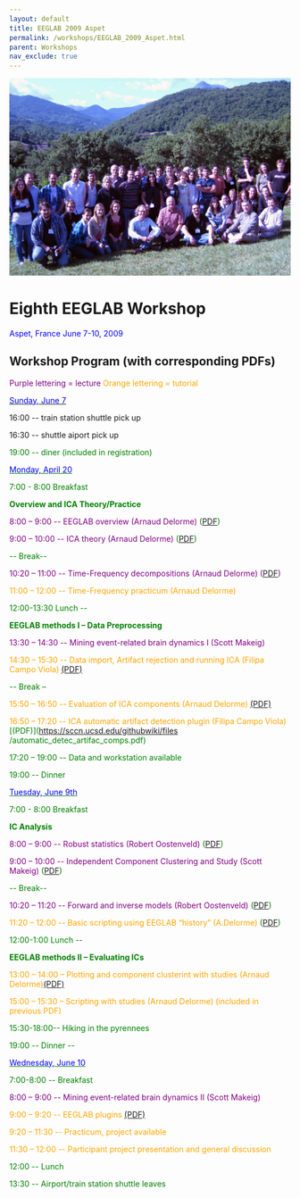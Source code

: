 ```yaml
---
layout: default
title: EEGLAB 2009 Aspet 
permalink: /workshops/EEGLAB_2009_Aspet.html
parent: Workshops
nav_exclude: true
---
```


![300px\|thumb\|left](/assets/images/Aspet.jpg)

Eighth EEGLAB Workshop
======================

<span style="color: blue">Aspet, France June 7-10, 2009</span>



Workshop Program (with corresponding PDFs)
------------------------------------------

<span style="color: purple">Purple lettering = lecture</span>
<span style="color: orange">Orange lettering = tutorial</span>

<u><span style="color: blue">Sunday, June 7</span></u>


16:00 -- train station shuttle pick up

16:30 -- shuttle aiport pick up

<span style="color: green">


19:00 -- diner (included in registration)</span>

<u><span style="color: blue">Monday, April 20</span></u>


<span style="color: green">7:00 - 8:00 Breakfast</span>

<!-- -->


**Overview and ICA Theory/Practice**



<span style="color: purple">8:00 – 9:00 -- EEGLAB overview (Arnaud Delorme) </span>
([PDF](https://sccn.ucsd.edu/githubwiki/files/lecture_eeglaboverview2.pdf))

<span style="color: purple">9:00 – 10:00 -- ICA theory (Arnaud Delorme) </span> ([PDF](https://sccn.ucsd.edu/githubwiki/files/lecture_ica.pdf))


<span style="color: green">-- Break--</span>
<br>

<span style="color: purple">10:20 – 11:00 -- Time-Frequency decompositions (Arnaud Delorme) ([PDF](https://sccn.ucsd.edu/githubwiki/files/lecture_timefreq.pdf))</span>

<span style="color: orange">11:00 – 12:00 -- Time-Frequency practicum (Arnaud Delorme) </span>

<!-- -->


<span style="color: green">12:00-13:30 Lunch --</span>

<!-- -->


**EEGLAB methods I – Data Preprocessing**




<span style="color: purple">13:30 – 14:30 -- Mining event-related brain dynamics I (Scott Makeig)</span>



<span style="color: orange"> 14:30 – 15:30 -- Data import, Artifact rejection and running ICA (Filipa Campo Viola)</span> [(PDF)](https://sccn.ucsd.edu/githubwiki/files/practicum_1_data_import_artifreject.pdf)

<span style="color: green">-- Break –</span>

<span style="color: orange"> 15:50 – 16:50 -- Evaluation of ICA components (Arnaud Delorme) </span> [(PDF)](https://sccn.ucsd.edu/githubwiki/files/practicum_3_evaluateics2.pdf)

<span style="color: orange">16:50 – 17:20 -- ICA automatic artifact detection plugin (Filipa Campo Viola)</span> [(PDF)](https://sccn.ucsd.edu/githubwiki/files
/automatic_detec_artifac_comps.pdf)

17:20 – 19:00 -- Data and workstation available



<span style="color: green">19:00 -- Dinner</span>

<u><span style="color: blue">Tuesday, June 9th</span></u>


<span style="color: green">7:00 - 8:00 Breakfast</span>

<!-- -->


**IC Analysis**


<span style="color: purple">8:00 – 9:00 -- Robust statistics (Robert Oostenveld) </span> ([PDF](https://sccn.ucsd.edu/githubwiki/files/robust_statistics_aspet2009.pdf))

<span style="color: purple">9:00 – 10:00 -- Independent Component Clustering and Study (Scott Makeig) </span> ([PDF](https://sccn.ucsd.edu/githubwiki/files/eeglab_aspet_clustering09.pdf))

<span style="color: green">-- Break--</span>

<span style="color: purple">10:20 – 11:20 -- Forward and inverse models (Robert Oostenveld) </span> ([PDF](https://sccn.ucsd.edu/githubwiki/files/forward_and_inverse_models_aspet2009.pdf))

<span style="color: orange">11:20 – 12:00 -- Basic scripting using EEGLAB “history” (A.Delorme)</span> ([PDF](https://sccn.ucsd.edu/githubwiki/files/practicum_4_basic_scripting.pdf))
<br>

<span style="color: green">12:00-1:00 Lunch --</span>



**EEGLAB methods II – Evaluating ICs**


<span style="color: orange">13:00 – 14:00 – Plotting and component clusterint
with studies (Arnaud Delorme)</span>[(PDF)](https://sccn.ucsd.edu/githubwiki/files/practicum_9_studyplotedit2.pdf)

<span style="color: orange">15:00 – 15:30 – Scripting with studies (Arnaud Delorme) (included in previous PDF)</span>

<!-- -->


<span style="color: green">15:30-18:00-- Hiking in the pyrennees</span>

<!-- -->


<span style="color: green">19:00 -- Dinner --</span>

<u><span style="color: blue">Wednesday, June 10</span></u>


<span style="color: green">7:00-8:00 -- Breakfast</span>

<!-- -->



<span style="color: purple">8:00 – 9:00 -- Mining event-related brain dynamics II (Scott Makeig)</span>

<span style="color: orange">9:00 – 9:20 -- EEGLAB plugins</span> [(PDF)](https://sccn.ucsd.edu/githubwiki/files/eeglab_plugins2.pdf)
<!-- -->



<span style="color: orange">9:20 – 11:30 -- Practicum, project available</span>

<span style="color: orange">11:30 – 12:00 -- Participant project presentation and general discussion</span>

<!-- -->


<span style="color: green">12:00 -- Lunch</span>

<!-- -->


<span style="color: green">13:30 -- Airport/train station shuttle leaves</span>

